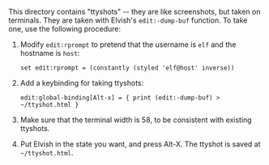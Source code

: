 This directory contains "ttyshots" -- they are like screenshots, but taken on
terminals. They are taken with Elvish's `edit:-dump-buf` function. To take one,
use the following procedure:

1.  Modify `edit:rprompt` to pretend that the username is `elf` and the hostname
    is `host`:

    ```elvish
    set edit:rprompt = (constantly (styled 'elf@host' inverse))
    ```

2.  Add a keybinding for taking ttyshots:

    ```elvish
    edit:global-binding[Alt-x] = { print (edit:-dump-buf) > ~/ttyshot.html }
    ```

3.  Make sure that the terminal width is 58, to be consistent with existing
    ttyshots.

4.  Put Elvish in the state you want, and press Alt-X. The ttyshot is saved at
    `~/ttyshot.html`.
